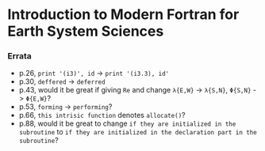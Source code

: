 # Introduction to Modern Fortran for Earth System Sciences

### Errata
- p.26, `print '(i3)', id` -> `print '(i3.3), id'`
- p.30, `deffered` -> `deferred`
- p.43, would it be great if giving `Re` and change `λ{E,W}` -> `λ{S,N}`, `Φ{S,N}` -> `Φ{E,W}`?
- p.53, `forming` -> `performing`?
- p.66, `this intrisic function` denotes `allocate()`?
- p.88, would it be great to change `if they are initialized in the subroutine` to `if they are initialized in the declaration part in the subroutine`?
